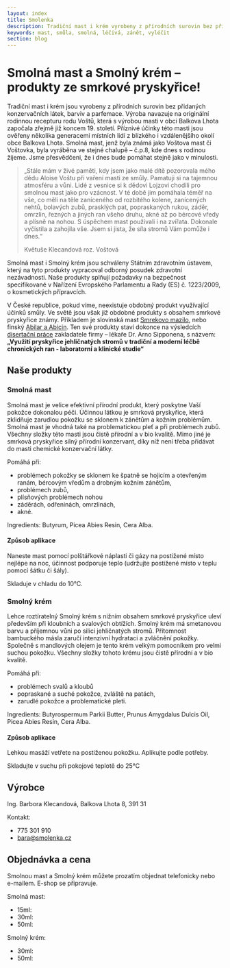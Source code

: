 ```yaml
---
layout: index
title: Smolenka
description: Tradiční mast i krém vyrobeny z přírodních surovin bez přidaných konzervačních látek, barviv a parfemace, podle originální rodinné receptury z 19. století. Příznivé účinky této masti ověřeny generacemi.
keywords: mast, smůla, smolná, léčivá, zánět, vyléčit
section: blog
---
```


# Smolná mast a Smolný krém – produkty ze smrkové pryskyřice!

Tradiční mast i krém jsou  vyrobeny z přírodních surovin bez přidaných konzervačních látek, barviv a parfemace.
Výroba navazuje na originální rodinnou recepturu rodu Voštů, která s výrobou masti v obci Balkova Lhota započala zřejmě již koncem 19. století.
Příznivé účinky této masti jsou ověřeny několika generacemi místních lidí z blízkého i vzdálenějšího okolí obce Balkova Lhota.
Smolná mast, jenž byla známá jako Voštova mast či Voštovka, byla vyráběna ve stejné chalupě – č.p.8, kde dnes s rodinou žijeme.
Jsme přesvědčeni, že i dnes bude pomáhat stejně jako v minulosti.

<a name="pribeh"></a>

> „Stále mám v živé paměti, kdy jsem jako malé dítě pozorovala mého dědu Aloise Voštu při vaření masti ze smůly.
> Pamatuji si na tajemnou atmosféru a vůni. Lidé z vesnice si k dědovi Lojzovi chodili pro smolnou mast jako pro vzácnost.
> V té době jim pomáhala téměř na vše, co měli na těle zaníceného od rozbitého kolene, zanícených nehtů, bolavých zubů, prasklých pat, popraskaných rukou, záděr, omrzlin, řezných a jiných ran všeho druhu, akné až po bércové vředy a plísně na nohou.
> S úspěchem mast používali i na zvířata. Dokonale vyčistila a zahojila vše. Jsem si jista, že síla stromů Vám pomůže i dnes.“
>
> Květuše Klecandová roz. Voštová

Smolná mast i Smolný krém jsou schváleny Státním zdravotním ústavem, který na tyto produkty vypracoval odborný posudek zdravotní nezávadnosti.
Naše produkty splňují požadavky na bezpečnost specifikované v Nařízení Evropského Parlamentu a Rady (ES) č. 1223/2009, o kosmetických přípravcích.

V České republice, pokud víme, neexistuje obdobný produkt využívající účinků smůly.
Ve světě jsou však již obdobné produkty s obsahem smrkové pryskyřice známy.
Příkladem je slovinská mast [Smrekovo mazilo](http://www.smrekovit.si/), nebo finský [Abilar a Abicin](http://www.repolar.com/).
Ten své produkty staví dokonce na výsledcích [disertační práce](https://helda.helsinki.fi/bitstream/handle/10138/39074/sipponen_dissertation.pdf?sequence=1)
zakladatele firmy – lékaře Dr. Arno Sipponena, s názvem:
__„Využití pryskyřice jehličnatých stromů v tradiční a moderní léčbě chronických ran - laboratorní a klinické studie“__


## Naše produkty

<a name="produkty"></a>

### Smolná mast

Smolná mast je velice efektivní přírodní produkt, který poskytne Vaší pokožce dokonalou péči.
Účinnou látkou je smrková pryskyřice, která zklidňuje zarudlou pokožku se sklonem k zánětům a kožním problémům.
Smolná mast je vhodná také na problematickou pleť a při problémech zubů.
Všechny složky této masti jsou čistě přírodní a v bio kvalitě.
Mimo jiné je smrková pryskyřice silný přírodní konzervant, díky níž není třeba přidávat do masti chemické konzervační látky.

Pomáhá při:

- problémech pokožky se sklonem ke špatně se hojicím a otevřeným ranám, bércovým vředům a drobným kožním zánětům,
- problémech zubů,
- plísňových problémech nohou
- záděrách, odřeninách, omrzlinách,
- akné.

Ingredients: Butyrum, Picea Abies Resin, Cera Alba.

#### Způsob aplikace

Naneste mast pomocí polštářkové náplasti či gázy na postižené místo nejlépe na noc,
účinnost podporuje teplo (udržujte postižené místo v teplu pomocí šátku či šály).

Skladuje v chladu do 10°C.

### Smolný krém

Lehce roztíratelný Smolný krém s nižním obsahem smrkové pryskyřice uleví především při kloubních a svalových obtížích.
Smolný krém má smetanovou barvu a příjemnou vůni po silici jehličnatých stromů.
Přítomnost bambuckého másla zaručí intenzivní hydrataci a zvláčnění pokožky.
Společně s mandlových olejem je tento krém velkým pomocníkem pro velmi suchou  pokožku.
Všechny složky tohoto krému jsou čistě přírodní a v bio kvalitě.

Pomáhá při:

- problémech svalů a kloubů
- popraskané a suché pokožce, zvláště na patách,
- zarudlé pokožce a problematické pleti.

Ingredients: Butyrospermum Parkii Butter, Prunus Amygdalus Dulcis Oil, Picea Abies Resin, Cera Alba.

#### Způsob aplikace

Lehkou masáží vetřete na postiženou pokožku. Aplikujte podle potřeby.

Skladujte v suchu při pokojové teplotě do 25°C


## Výrobce

Ing. Barbora Klecandová, Balkova Lhota 8, 391 31

Kontakt:

- <i class="fa fa-phone"></i> 775 301 910
- <i class="fa fa-envelope"></i> [bara@smolenka.cz](mailto:bara@smolenka.cz)


## Objednávka a cena

<a name="objednat"></a>

Smolnou mast a Smolný krém můžete prozatím objednat telefonicky nebo e-mailem.
E-shop se připravuje.

Smolná mast:

- 15ml:
- 30ml:
- 50ml:

Smolný krém:

- 30ml:
- 50ml:
